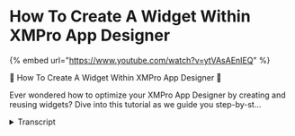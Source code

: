 # How To Create A Widget Within XMPro App Designer
{% embed url="https://www.youtube.com/watch?v=ytVAsAEnIEQ" %}



🎥 How To Create A Widget Within XMPro App Designer 🎥

Ever wondered how to optimize your XMPro App Designer by creating and reusing widgets? Dive into this tutorial as we guide you step-by-st...
<details>
<summary>Transcript</summary>🎥 How To Create A Widget Within XMPro App Designer 🎥

Ever wondered how to optimize your XMPro App Designer by creating and reusing widgets? Dive into this tutorial as we guide you step-by-st...
so you want to use this particular

layout in a few other places as well you

can see I've selected it and I get a a

box at the top here if I click one of

these I can save widgets and what those

widgets are are items in here that can

have specific Styles um and items

allocated to them so what I'll be able

to do is I'll load a default widget

library in for you um um which has a lot

more examples um in it so this here is

our main demo environment and if I go

down you'll see I have access to a lot

more widgets in here so I'll have these

imported into your site so you can use

them as well and what these are is they

just allow you to very quickly

create um you know look and feel pieces

that you feel you are reusing a lot of

the time to to do that so that's that's

the other way that we we actually handle

that
</details>